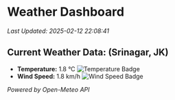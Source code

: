 
# Weather Dashboard

_Last Updated: 2025-02-12 22:08:41_

## Current Weather Data: (Srinagar, JK)
- **Temperature:** 1.8 °C ![Temperature Badge](https://img.shields.io/badge/Temperature-Low%20Temp-blue)
- **Wind Speed:** 1.8 km/h ![Wind Speed Badge](https://img.shields.io/badge/Wind%20Speed-Light%20Wind-blue)

*Powered by Open-Meteo API*

